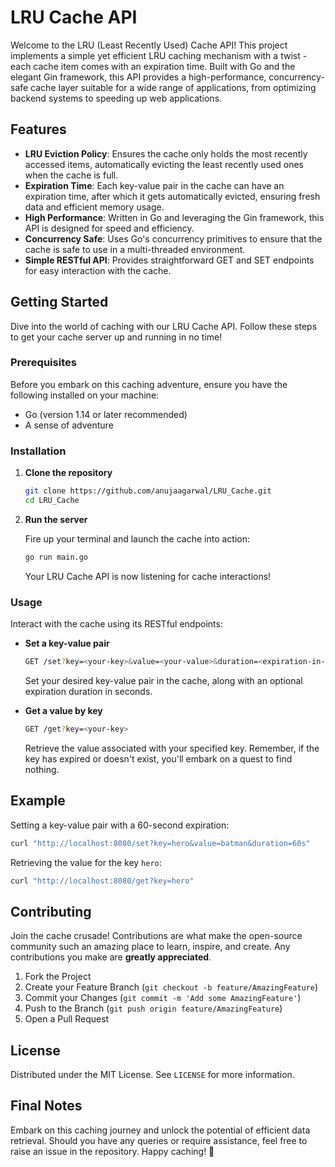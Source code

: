 # LRU Cache API

Welcome to the LRU (Least Recently Used) Cache API! This project implements a simple yet efficient LRU caching mechanism with a twist - each cache item comes with an expiration time. Built with Go and the elegant Gin framework, this API provides a high-performance, concurrency-safe cache layer suitable for a wide range of applications, from optimizing backend systems to speeding up web applications.

## Features

- **LRU Eviction Policy**: Ensures the cache only holds the most recently accessed items, automatically evicting the least recently used ones when the cache is full.
- **Expiration Time**: Each key-value pair in the cache can have an expiration time, after which it gets automatically evicted, ensuring fresh data and efficient memory usage.
- **High Performance**: Written in Go and leveraging the Gin framework, this API is designed for speed and efficiency.
- **Concurrency Safe**: Uses Go's concurrency primitives to ensure that the cache is safe to use in a multi-threaded environment.
- **Simple RESTful API**: Provides straightforward GET and SET endpoints for easy interaction with the cache.

## Getting Started

Dive into the world of caching with our LRU Cache API. Follow these steps to get your cache server up and running in no time!

### Prerequisites

Before you embark on this caching adventure, ensure you have the following installed on your machine:
- Go (version 1.14 or later recommended)
- A sense of adventure

### Installation

1. **Clone the repository**

    ```bash
    git clone https://github.com/anujaagarwal/LRU_Cache.git
    cd LRU_Cache
    ```

2. **Run the server**

    Fire up your terminal and launch the cache into action:

    ```bash
    go run main.go
    ```

    Your LRU Cache API is now listening for cache interactions!

### Usage

Interact with the cache using its RESTful endpoints:

- **Set a key-value pair**

    ```bash
    GET /set?key=<your-key>&value=<your-value>&duration=<expiration-in-seconds>
    ```

    Set your desired key-value pair in the cache, along with an optional expiration duration in seconds.

- **Get a value by key**

    ```bash
    GET /get?key=<your-key>
    ```

    Retrieve the value associated with your specified key. Remember, if the key has expired or doesn't exist, you'll embark on a quest to find nothing.

## Example

Setting a key-value pair with a 60-second expiration:

```bash
curl "http://localhost:8080/set?key=hero&value=batman&duration=60s"
```

Retrieving the value for the key `hero`:

```bash
curl "http://localhost:8080/get?key=hero"
```

## Contributing

Join the cache crusade! Contributions are what make the open-source community such an amazing place to learn, inspire, and create. Any contributions you make are **greatly appreciated**.

1. Fork the Project
2. Create your Feature Branch (`git checkout -b feature/AmazingFeature`)
3. Commit your Changes (`git commit -m 'Add some AmazingFeature'`)
4. Push to the Branch (`git push origin feature/AmazingFeature`)
5. Open a Pull Request

## License

Distributed under the MIT License. See `LICENSE` for more information.

## Final Notes

Embark on this caching journey and unlock the potential of efficient data retrieval. Should you have any queries or require assistance, feel free to raise an issue in the repository. Happy caching! 🚀